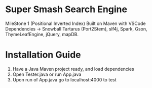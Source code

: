 # Super Smash Search Engine

MileStone 1 (Positional Inverted Index)
  Built on Maven with VSCode
  Dependencies -> Snowball Tartarus (Port2Stem), slf4j, Spark, Gson, ThymeLeafEngine, jQuery, mapDB.

# Installation Guide
1) Have a Java Maven project ready, and load dependencies
2) Open Tester.java or run App.java
3) Upon run of App.java go to localhost:4000 to test
